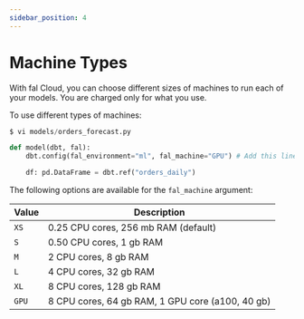 ```yaml
---
sidebar_position: 4
---
```


# Machine Types

With fal Cloud, you can choose different sizes of machines to run each of your models. You are charged only for what you use.

To use different types of machines:

```python
$ vi models/orders_forecast.py

def model(dbt, fal):
    dbt.config(fal_environment="ml", fal_machine="GPU") # Add this line

    df: pd.DataFrame = dbt.ref("orders_daily")
```

The following options are available for the `fal_machine` argument:

| Value | Description                                      |
| ----- | ------------------------------------------------ |
| `XS`  | 0.25 CPU cores, 256 mb RAM (default)             |
| `S`   | 0.50 CPU cores, 1 gb RAM                         |
| `M`   | 2 CPU cores, 8 gb RAM                            |
| `L`   | 4 CPU cores, 32 gb RAM                           |
| `XL`  | 8 CPU cores, 128 gb RAM                          |
| `GPU` | 8 CPU cores, 64 gb RAM, 1 GPU core (a100, 40 gb) |
